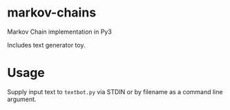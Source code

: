 # markov-chains
Markov Chain implementation in Py3

Includes text generator toy.

# Usage
Supply input text to `textbot.py` via STDIN or by filename as a command line argument.
